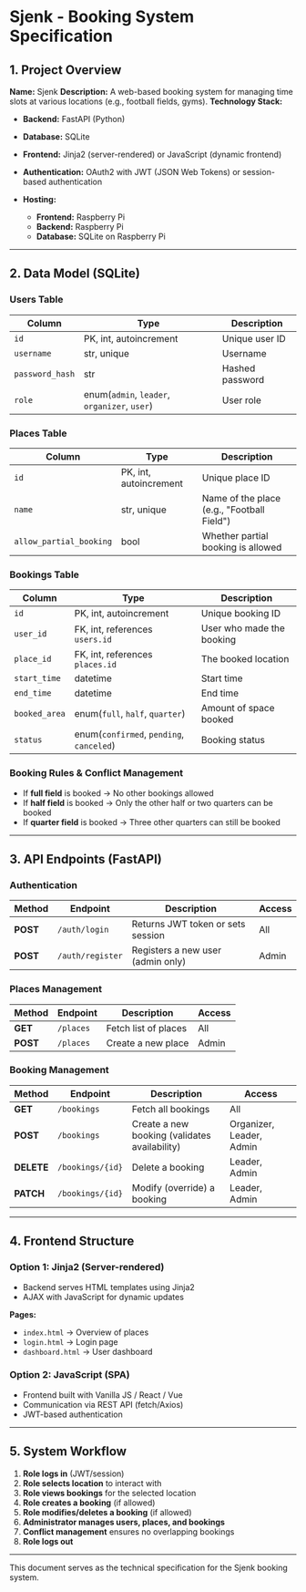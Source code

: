 # Sjenk - Booking System Specification

## 1. Project Overview

**Name:** Sjenk
**Description:** A web-based booking system for managing time slots at various locations (e.g., football fields, gyms).
**Technology Stack:**

- **Backend:** FastAPI (Python)
- **Database:** SQLite
- **Frontend:** Jinja2 (server-rendered) or JavaScript (dynamic frontend)
- **Authentication:** OAuth2 with JWT (JSON Web Tokens) or session-based authentication

- **Hosting:**
  - **Frontend:** Raspberry Pi
  - **Backend:** Raspberry Pi
  - **Database:** SQLite on Raspberry Pi

---

## 2. Data Model (SQLite)

### **Users Table**

| Column          | Type                                         | Description     |
| --------------- | -------------------------------------------- | --------------- |
| `id`            | PK, int, autoincrement                       | Unique user ID  |
| `username`      | str, unique                                  | Username        |
| `password_hash` | str                                          | Hashed password |
| `role`          | enum(`admin`, `leader`, `organizer`, `user`) | User role       |

### **Places Table**

| Column                  | Type                   | Description                                |
| ----------------------- | ---------------------- | ------------------------------------------ |
| `id`                    | PK, int, autoincrement | Unique place ID                            |
| `name`                  | str, unique            | Name of the place (e.g., "Football Field") |
| `allow_partial_booking` | bool                   | Whether partial booking is allowed         |

### **Bookings Table**

| Column        | Type                                     | Description               |
| ------------- | ---------------------------------------- | ------------------------- |
| `id`          | PK, int, autoincrement                   | Unique booking ID         |
| `user_id`     | FK, int, references `users.id`           | User who made the booking |
| `place_id`    | FK, int, references `places.id`          | The booked location       |
| `start_time`  | datetime                                 | Start time                |
| `end_time`    | datetime                                 | End time                  |
| `booked_area` | enum(`full`, `half`, `quarter`)          | Amount of space booked    |
| `status`      | enum(`confirmed`, `pending`, `canceled`) | Booking status            |

### **Booking Rules & Conflict Management**

- If **full field** is booked → No other bookings allowed
- If **half field** is booked → Only the other half or two quarters can be booked
- If **quarter field** is booked → Three other quarters can still be booked

---

## 3. API Endpoints (FastAPI)

### **Authentication**

| Method   | Endpoint         | Description                       | Access |
| -------- | ---------------- | --------------------------------- | ------ |
| **POST** | `/auth/login`    | Returns JWT token or sets session | All    |
| **POST** | `/auth/register` | Registers a new user (admin only) | Admin  |

### **Places Management**

| Method   | Endpoint  | Description          | Access |
| -------- | --------- | -------------------- | ------ |
| **GET**  | `/places` | Fetch list of places | All    |
| **POST** | `/places` | Create a new place   | Admin  |

### **Booking Management**

| Method     | Endpoint         | Description                                   | Access                   |
| ---------- | ---------------- | --------------------------------------------- | ------------------------ |
| **GET**    | `/bookings`      | Fetch all bookings                            | All                      |
| **POST**   | `/bookings`      | Create a new booking (validates availability) | Organizer, Leader, Admin |
| **DELETE** | `/bookings/{id}` | Delete a booking                              | Leader, Admin            |
| **PATCH**  | `/bookings/{id}` | Modify (override) a booking                   | Leader, Admin            |

---

## 4. Frontend Structure

### **Option 1: Jinja2 (Server-rendered)**

- Backend serves HTML templates using Jinja2
- AJAX with JavaScript for dynamic updates

**Pages:**

- `index.html` → Overview of places
- `login.html` → Login page
- `dashboard.html` → User dashboard

### **Option 2: JavaScript (SPA)**

- Frontend built with Vanilla JS / React / Vue
- Communication via REST API (fetch/Axios)
- JWT-based authentication

---

## 5. System Workflow

1. **Role logs in** (JWT/session)
2. **Role selects location** to interact with
3. **Role views bookings** for the selected location
4. **Role creates a booking** (if allowed)
5. **Role modifies/deletes a booking** (if allowed)
6. **Administrator manages users, places, and bookings**
7. **Conflict management** ensures no overlapping bookings
8. **Role logs out**

---

This document serves as the technical specification for the Sjenk booking system.
